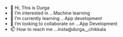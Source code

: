 - 👋 Hi, This is Durga
- 👀 I’m interested in ...Machine learning
- 🌱 I’m currently learning ...App development
- 💞️ I’m looking to collaborate on ...App Development
- 📫 How to reach me ...insta@durga__chikkala

<!---
Durgachikkala-programmer/Durgachikkala-programmer is a ✨ special ✨ repository because its `README.md` (this file) appears on your GitHub profile.
You can click the Preview link to take a look at your changes.
--->

